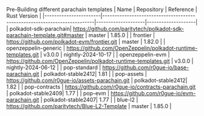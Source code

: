 Pre-Building different parachain templates
| Name                  | Repository                                                               | Reference          | Rust Version       |
|-----------------------|--------------------------------------------------------------------------|--------------------|--------------------|
| polkadot-sdk-parachain| https://github.com/paritytech/polkadot-sdk-parachain-template.git#master | master             | 1.85.0             |
| frontier              | https://github.com/polkadot-evm/frontier.git                             | master             | 1.82.0             |
| openzeppelin-generic  | https://github.com/OpenZeppelin/polkadot-runtime-templates.git           | v3.0.0             | nightly-2024-10-17 |
| openzeppelin-evm      | https://github.com/OpenZeppelin/polkadot-runtime-templates.git           | v3.0.0             | nightly-2024-06-12 |
| pop-standard          | https://github.com/r0gue-io/base-parachain.git                           | polkadot-stable2412| 1.81               |
| pop-assets            | https://github.com/r0gue-io/assets-parachain.git                         | polkadot-stable2412| 1.82               |
| pop-contracts         | https://github.com/r0gue-io/contracts-parachain.git                      | polkadot-stable2409| 1.77               |
| pop-evm               | https://github.com/r0gue-io/evm-parachain.git                            | polkadot-stable2407| 1.77               |
| blue-l2               | https://github.com/paritytech/Blue-L2-Template                           | master             | 1.85.0             |